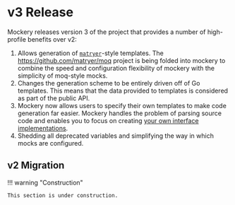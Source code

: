 v3 Release
==========

Mockery releases version 3 of the project that provides a number of high-profile benefits over v2:

1. Allows generation of [`matryer`](templates/matryer.md)-style templates. The https://github.com/matryer/moq project is being folded into mockery to combine the speed and configuration flexibility of mockery with the simplicity of moq-style mocks.
2. Changes the generation scheme to be entirely driven off of Go templates. This means that the data provided to templates is considered as part of the public API.
3. Mockery now allows users to specify their own templates to make code generation far easier. Mockery handles the problem of parsing source code and enables you to focus on creating [your own interface implementations](templates.md#template-file).
4. Shedding all deprecated variables and simplifying the way in which mocks are configured.

## v2 Migration

!!! warning "Construction"

    This section is under construction.
